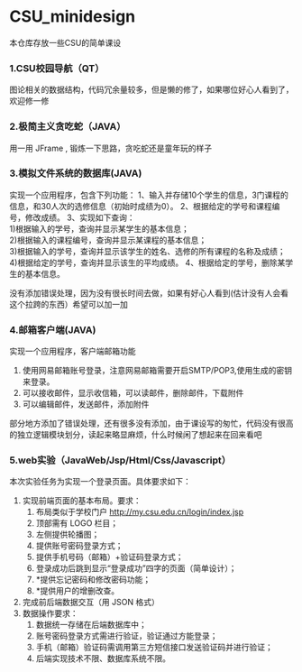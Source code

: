 # CSU_minidesign
本仓库存放一些CSU的简单课设

### 1.CSU校园导航（QT）
图论相关的数据结构，代码冗余量较多，但是懒的修了，如果哪位好心人看到了，欢迎修一修



### **2.极简主义贪吃蛇（JAVA）**

用一用 JFrame , 锻炼一下思路，贪吃蛇还是童年玩的样子



### 3.**模拟文件系统的数据库**(JAVA)

实现一个应用程序，包含下列功能： 
1、输入并存储10个学生的信息，3门课程的信息，和30人次的选修信息（初始时成绩为0）。 
2、根据给定的学号和课程编号，修改成绩。 
3、实现如下查询：      
	1)根据输入的学号，查询并显示某学生的基本信息；     
	2)根据输入的课程编号，查询并显示某课程的基本信息；    
	3)根据输入的学号，查询并显示该学生的姓名、选修的所有课程的名称及成绩；     
	4)根据给定的学号，查询并显示该生的平均成绩。
4、根据给定的学号，删除某学生的基本信息。

没有添加错误处理，因为没有很长时间去做，如果有好心人看到(估计没有人会看这个拉跨的东西）希望可以加一加



### 4.邮箱客户端(JAVA)

实现一个应用程序，客户端邮箱功能

1. 使用网易邮箱账号登录，注意网易邮箱需要开启SMTP/POP3,使用生成的密钥来登录。
2. 可以接收邮件，显示收信箱，可以读邮件，删除邮件，下载附件
3. 可以编辑邮件，发送邮件，添加附件

部分地方添加了错误处理，还有很多没有添加，由于课设写的匆忙，代码没有很高的独立逻辑模块划分，读起来略显麻烦，什么时候闲了想起来在回来看吧

### 5.web实验（JavaWeb/Jsp/Html/Css/Javascript）
本次实验任务为实现一个登录页面。具体要求如下：
1. 实现前端页面的基本布局。要求：
   1. 布局类似于学校门户 http://my.csu.edu.cn/login/index.jsp
   2. 顶部需有 LOGO 栏目；
   3.  左侧提供轮播图；
   4.  提供账号密码登录方式；
   5.  提供手机号码（邮箱）+验证码登录方式；
   6.  登录成功后跳到显示“登录成功”四字的页面（简单设计）；
   7. *提供忘记密码和修改密码功能；
   8. *提供用户的增删改查。 
2. 完成前后端数据交互（用 JSON 格式）
3. 数据操作要求：
   1. 数据统一存储在后端数据库中；
   2.  账号密码登录方式需进行验证，验证通过方能登录；
   3.  手机（邮箱）验证码需调用第三方短信接口发送验证码并进行验证；
   4.  后端实现技术不限、数据库系统不限。
